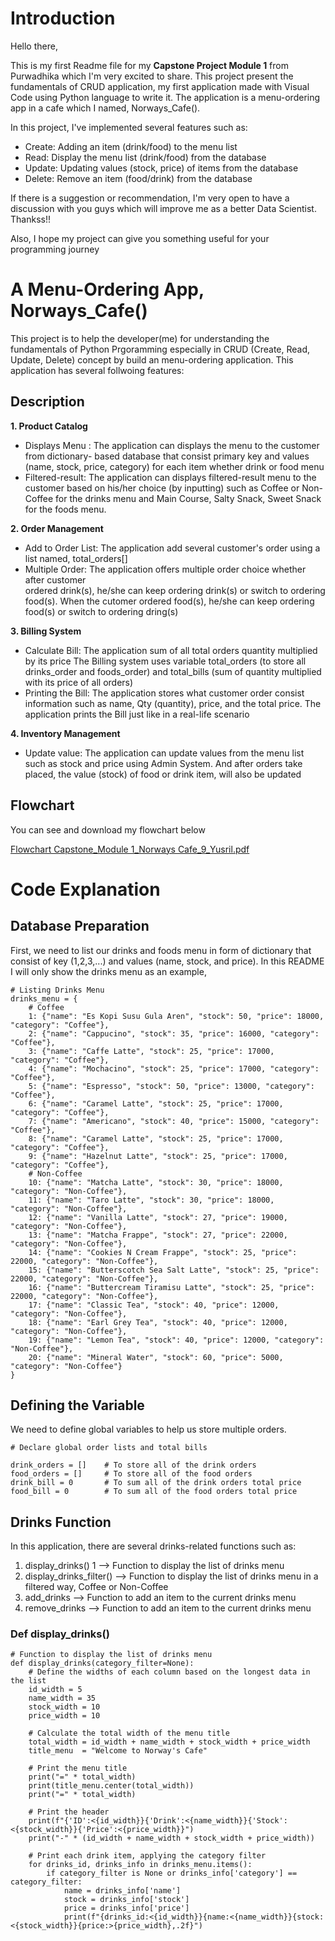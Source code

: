 # Introduction

Hello there,

This is my first Readme file for my **Capstone Project Module 1** from Purwadhika which I'm very excited to share. This project present the fundamentals of CRUD application, my first application made with Visual Code using Python language to write it. The application is a menu-ordering app in a cafe which I named, Norways_Cafe().

In this project, I've implemented several features such as:
 - Create: Adding an item (drink/food) to the menu list
 - Read: Display the menu list (drink/food) from the database
 - Update: Updating values (stock, price) of items from the database
 - Delete: Remove an item (food/drink) from the database

If there is a suggestion or recommendation, I'm very open to have a discussion with you guys which will improve me as a better Data Scientist. Thankss!!

Also, I hope my project can give you something useful for your programming journey

# A Menu-Ordering App, Norways_Cafe()
This project is to help the developer(me) for understanding the fundamentals of Python Prgoramming especially in CRUD (Create, Read, Update, Delete) concept by build an menu-ordering application. This application has several follwoing features:

## Description
**1. Product Catalog**
   - Displays Menu  : The application can displays the menu to the customer from dictionary-                        based database that consist primary key and values (name, stock, price, 
                      category) for each item whether drink or food menu
   - Filtered-result: The application can displays filtered-result menu to the customer based 
                      on his/her choice (by inputting) such as Coffee or Non-Coffee for the 
                      drinks menu and Main Course, Salty Snack, Sweet Snack for the foods menu.
     
**2. Order Management**
  - Add to Order List: The application add several customer's order using a list named,                                total_orders[]
  - Multiple Order: The application offers multiple order choice whether after customer     
                       ordered drink(s), he/she can keep ordering drink(s) or switch to     ordering food(s). When the cutomer ordered food(s), he/she can keep 
                       ordering food(s) or switch to ordering dring(s)

  **3. Billing System**
   - Calculate Bill: The application sum of all total orders quantity multiplied by its price The Billing system uses variable total_orders (to store all drinks_order and foods_order) and total_bills (sum of quantity multiplied with its price of all orders)
   - Printing the Bill: The application stores what customer order consist information such as name, Qty (quantity), price, and the total price. The application prints the Bill just like in a real-life scenario

  **4. Inventory Management**
  - Update value: The application can update values from the menu list such as stock and price using Admin System. And after orders take placed, the value (stock) of food or drink item, will also be updated
  
      

## Flowchart
You can see and download my flowchart below

[Flowchart Capstone_Module 1_Norways Cafe_9_Yusril.pdf](https://github.com/user-attachments/files/17107394/Flowchart.Capstone_Module.1_Norways.Cafe_9_Yusril.pdf)

# Code Explanation

## Database Preparation

First, we need to list our drinks and foods menu in form of dictionary that consist of key (1,2,3,...) and values (name, stock, and price). In this README I will only show  the drinks menu as an example,

```
# Listing Drinks Menu
drinks_menu = {
    # Coffee
    1: {"name": "Es Kopi Susu Gula Aren", "stock": 50, "price": 18000, "category": "Coffee"},
    2: {"name": "Cappucino", "stock": 35, "price": 16000, "category": "Coffee"},
    3: {"name": "Caffe Latte", "stock": 25, "price": 17000, "category": "Coffee"},
    4: {"name": "Mochacino", "stock": 25, "price": 17000, "category": "Coffee"},
    5: {"name": "Espresso", "stock": 50, "price": 13000, "category": "Coffee"},
    6: {"name": "Caramel Latte", "stock": 25, "price": 17000, "category": "Coffee"},
    7: {"name": "Americano", "stock": 40, "price": 15000, "category": "Coffee"},
    8: {"name": "Caramel Latte", "stock": 25, "price": 17000, "category": "Coffee"},
    9: {"name": "Hazelnut Latte", "stock": 25, "price": 17000, "category": "Coffee"},
    # Non-Coffee
    10: {"name": "Matcha Latte", "stock": 30, "price": 18000, "category": "Non-Coffee"},
    11: {"name": "Taro Latte", "stock": 30, "price": 18000, "category": "Non-Coffee"},
    12: {"name": "Vanilla Latte", "stock": 27, "price": 19000, "category": "Non-Coffee"},
    13: {"name": "Matcha Frappe", "stock": 27, "price": 22000, "category": "Non-Coffee"},
    14: {"name": "Cookies N Cream Frappe", "stock": 25, "price": 22000, "category": "Non-Coffee"},
    15: {"name": "Butterscotch Sea Salt Latte", "stock": 25, "price": 22000, "category": "Non-Coffee"},
    16: {"name": "Buttercream Tiramisu Latte", "stock": 25, "price": 22000, "category": "Non-Coffee"},
    17: {"name": "Classic Tea", "stock": 40, "price": 12000, "category": "Non-Coffee"},
    18: {"name": "Earl Grey Tea", "stock": 40, "price": 12000, "category": "Non-Coffee"},
    19: {"name": "Lemon Tea", "stock": 40, "price": 12000, "category": "Non-Coffee"},
    20: {"name": "Mineral Water", "stock": 60, "price": 5000, "category": "Non-Coffee"}
}
```

## Defining the Variable
We need to define global variables to help us store multiple orders.
```
# Declare global order lists and total bills

drink_orders = []    # To store all of the drink orders
food_orders = []     # To store all of the food orders
drink_bill = 0       # To sum all of the drink orders total price
food_bill = 0        # To sum all of the food orders total price
```
## Drinks Function
In this application, there are several drinks-related functions such as:
 1. display_drinks()  1     --> Function to display the list of drinks menu
 2. display_drinks_filter() -->  Function to display the list of drinks menu in a filtered way, Coffee or Non-Coffee
 3. add_drinks              --> Function to add an item to the current drinks menu
 4. remove_drinks           --> Function to add an item to the current drinks menu

### Def display_drinks()
```
# Function to display the list of drinks menu
def display_drinks(category_filter=None):
    # Define the widths of each column based on the longest data in the list
    id_width = 5
    name_width = 35
    stock_width = 10
    price_width = 10
    
    # Calculate the total width of the menu title
    total_width = id_width + name_width + stock_width + price_width
    title_menu  = "Welcome to Norway's Cafe"

    # Print the menu title
    print("=" * total_width)
    print(title_menu.center(total_width))
    print("=" * total_width)

    # Print the header
    print(f"{'ID':<{id_width}}{'Drink':<{name_width}}{'Stock':<{stock_width}}{'Price':<{price_width}}")
    print("-" * (id_width + name_width + stock_width + price_width))

    # Print each drink item, applying the category filter 
    for drinks_id, drinks_info in drinks_menu.items():
        if category_filter is None or drinks_info['category'] == category_filter:
            name = drinks_info['name']
            stock = drinks_info['stock']
            price = drinks_info['price']
            print(f"{drinks_id:<{id_width}}{name:<{name_width}}{stock:<{stock_width}}{price:>{price_width},.2f}")














